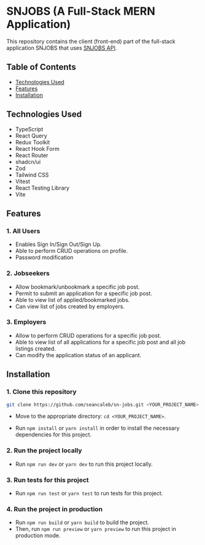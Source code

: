 # SNJOBS (A Full-Stack MERN Application)

This repository contains the client (front-end) part of the full-stack application SNJOBS that uses [SNJOBS API](https://github.com/seancaleb/snjobs-backend-api).

## Table of Contents

- [Technologies Used](#technologies-used)
- [Features](#features)
- [Installation](#installation)

## Technologies Used
- TypeScript
- React Query
- Redux Toolkit
- React Hook Form
- React Router
- shadcn/ui
- Zod
- Tailwind CSS
- Vitest
- React Testing Library
- Vite

## Features
### 1. All Users
- Enables Sign In/Sign Out/Sign Up.
- Able to perform CRUD operations on profile.
- Password modification
### 2. Jobseekers
- Allow bookmark/unbookmark a specific job post.
- Permit to submit an application for a specific job post.
- Able to view list of applied/bookmarked jobs.
- Can view list of jobs created by employers.
### 3. Employers
- Allow to perform CRUD operations for a specific job post.
- Able to view list of all applications for a specific job post and all job listings created.
- Can modify the application status of an applicant.

## Installation

### 1. Clone this repository

```bash
git clone https://github.com/seancaleb/sn-jobs.git <YOUR_PROJECT_NAME>
```

- Move to the appropriate directory: `cd <YOUR_PROJECT_NAME>`.

- Run `npm install` or `yarn install` in order to install the necessary dependencies for this project.

### 2. Run the project locally
- Run `npm run dev` or `yarn dev` to run this project locally.


### 3. Run tests for this project
- Run `npm run test` or `yarn test` to run tests for this project.

### 4. Run the project in production
- Run `npm run build` or `yarn build` to build the project.
- Then, run `npm run preview` or `yarn preview` to run this project in production mode.

